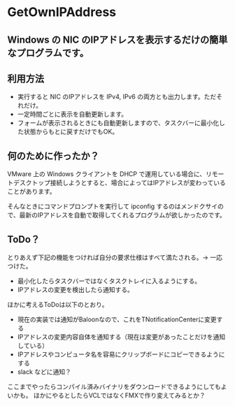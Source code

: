 ﻿# GetOwnIPAddress

## Windows の NIC のIPアドレスを表示するだけの簡単なプログラムです。

## 利用方法
+ 実行すると NIC のIPアドレスを IPv4, IPv6 の両方とも出力します。ただそれだけ。
+ 一定時間ごとに表示を自動更新します。
+ フォームが表示されるときにも自動更新しますので、タスクバーに最小化した状態からもとに戻すだけでもOK。

## 何のために作ったか？
VMware 上の Windows クライアントを DHCP で運用している場合に、リモートデスクトップ接続しようとすると、場合によってはIPアドレスが変わっていることがあります。

そんなときにコマンドプロンプトを実行して ipconfig するのはメンドクサイので、最新のIPアドレスを自動で取得してくれるプログラムが欲しかったのです。

## ToDo？
とりあえず下記の機能をつければ自分の要求仕様はすべて満たされる。→ 一応つけた。
+ 最小化したらタスクバーではなくタスクトレイに入るようにする。
+ IPアドレスの変更を検出したら通知する。

ほかに考えるToDoは以下のとおり。
+ 現在の実装では通知がBaloonなので、これをTNotificationCenterに変更する
+ IPアドレスの変更内容自体を通知する（現在は変更があったことだけを通知している）
+ IPアドレスやコンピュータ名を容易にクリップボードにコピーできるようにする
+ slack などに通知？

ここまでやったらコンパイル済みバイナリをダウンロードできるようにしてもよいかも。
ほかにやるとしたらVCLではなくFMXで作り変えてみるとか？
